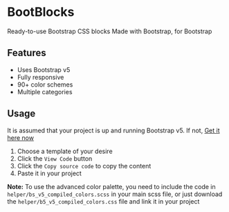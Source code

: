 # BootBlocks
Ready-to-use Bootstrap CSS blocks
Made with Bootstrap, for Bootstrap


## Features
- Uses Bootstrap v5
- Fully responsive
- 90+ color schemes
- Multiple categories

## Usage
It is assumed that your project is up and running Bootstrap v5. If not, [Get it here now](https://v5.getbootstrap.com/)
1. Choose a template of your desire
2. Click the `View Code` button
3. Click the `Copy source code` to copy the content
4. Paste it in your project

**Note:** To use the advanced color palette, you need to include the code in `helper/bs_v5_compiled_colors.scss` in your main scss file, 
or just download the `helper/b5_v5_compiled_colors.css` file and link it in your project
